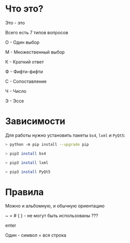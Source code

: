  
# Что это?

Это - это

Всего есть 7 типов вопросов

О - Один выбор

М - Множественный выбор

К - Краткий ответ

Ф - Фифти-фифти

С - Сопоставление

Ч - Число

Э - Эссе

# Зависимости

Для работы нужно установить пакеты `bs4`, `lxml` и `PyQt5`:

``` bash
> python -m pip install --upgrade pip

> pip3 install bs4

> pip3 install lxml

> pip3 install PyQt5
```

# Правила

Можно и альбомную, и обычную ориентацию

 ~ = # { } - не могут быть использованы ???

enter

Один - символ = вся строка